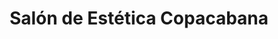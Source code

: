 ---
title: "Salón de Estética Copacabana"
url: /cochabamba/salon-de-estetica-copacabana/
shop: Kosmetik
---